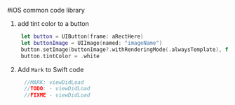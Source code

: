#iOS common code library

1. add tint color to a button


   ```swift
    let button = UIButton(frame: aRectHere)
    let buttonImage = UIImage(named: "imageName")
    button.setImage(buttonImage?.withRenderingMode(.alwaysTemplate), for: .normal)
    button.tintColor = .white
   ```

2. Add `Mark` to Swift code

   ```swift
     //MARK: viewDidLoad
     //TODO: - viewDidLoad
     //FIXME - viewDidLoad

   ```
